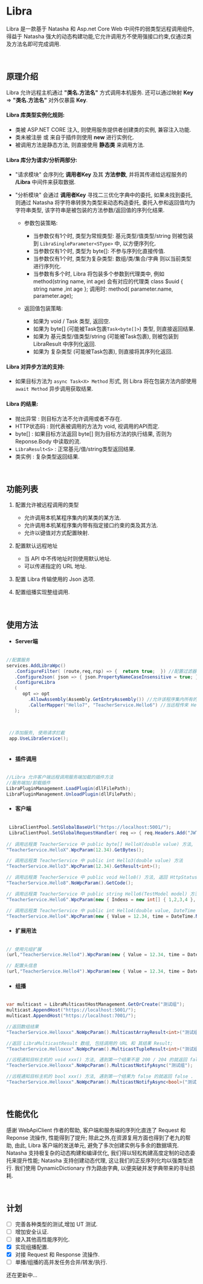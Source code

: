 # Libra
Libra 是一款基于 Natasha 和 Asp.net Core Web 中间件的弱类型远程调用组件, 得益于 Natasha 强大的动态构建功能,它允许调用方不使用强接口约束,仅通过类及方法名即可完成调用.   

<br> 

## 原理介绍

Libra 允许远程主机通过 **"类名.方法名"** 方式调用本机服务. 还可以通过映射 **Key** => **"类名.方法名"** 对外仅暴露 **Key**.

#### Libra 库类型实例化规则:  

 - 类被 ASP.NET CORE 注入, 则使用服务提供者创建类的实例, 兼容注入功能.
 - 类未被注册 或 来自于插件则使用 **new** 进行实例化.
 - 被调用方法是静态方法, 则直接使用 **静态类** 来调用方法.

#### Libra 库分为请求/分析两部分:  

 - "请求模块" 会序列化 **调用者Key** 及其 **方法参数**, 并将其传递给远程服务的 **/Libra** 中间件来获取数据.
 - "分析模块" 会通过 **调用者Key** 寻找二三优化字典中的委托, 如果未找到委托, 则通过 Natasha 将字符串转换为类型来动态构造委托, 委托入参和返回值均为字符串类型, 该字符串是被包装的方法参数/返回值的序列化结果.   
 
    - 参数包装策略:
      - 当参数仅有1个时, 类型为常规类型: 基元类型/值类型/string 则被包装到 `LibraSingleParameter<SType>` 中, 以方便序列化.
      - 当参数仅有1个时, 类型为 byte[]: 不参与序列化直接传值.
      - 当参数仅有1个时, 类型为复杂类型: 数组/类/集合/字典 则以当前类型进行序列化.
      - 当参数有多个时, Libra 将包装多个参数到代理类中, 例如 method(string name, int age) 会有对应的代理类 class $uuid { string name ,int age }; 调用时: method( parameter.name, parameter.age);  
      
   - 返回值包装策略:
     - 如果为 void / Task 类型, 返回空.
     - 如果为 byte[] (可能被Task包裹`Task<byte[]>`) 类型, 则直接返回结果.
     - 如果为 基元类型/值类型/string (可能被Task包裹), 则被包装到 LibraResult 中序列化返回.
     - 如果为 复杂类型 (可能被Task包裹), 则直接将其序列化返回.  
      

#### Libra 对异步方法的支持:

 - 如果目标方法为 `async Task<X> Method` 形式, 则 Libra 将在包装方法内部使用 `await Method` 异步调用获取结果. 
 
#### Libra 的结果:

 - 抛出异常 : 则目标方法不允许调用或者不存在.
 - HTTP状态码 : 则代表被调用的方法为 void, 视调用的API而定.
 - byte[] : 如果目标方法返回 byte[] 则为目标方法的执行结果, 否则为 Reponse.Body 中读取的流.
 - `LibraResult<S>` : 正常基元/值/string类型返回结果.  
 - 类实例 : 复杂类型返回结果.

<br> 

## 功能列表

1. 配置允许被远程调用的类型
   - 允许调用本机某程序集内的某类的某方法. 
   - 允许调用本机某程序集内带有指定接口约束的类及其方法.
   - 允许以键值对方式配置映射.

2. 配置默认远程地址
   - 当 API 中不传地址时则使用默认地址.
   - 可以传递指定的 URL 地址.

3. 配置 Libra 传输使用的 Json 选项.
  
4. 配置组播实现整组调用.
  
<br> 
   
## 使用方法

 - #### Server端

```C#  

//配置服务
services.AddLibraWpc()
   .ConfigureFilter( (route,req,rsp) => {  return true;  }) //配置过滤器
   .ConfigureJson( json => { json.PropertyNameCaseInsensitive = true; })
   .ConfigureLibra
   (
      opt => opt
        .AllowAssembly(Assembly.GetEntryAssembly()) //允许该程序集内所有的类型被远程调用
        .CallerMapper("Hello7", "TeacherService.Hello6") //当远程传来 Hello7 时默认路由到 TeacherService.Hello6
   );

 
 
 //添加服务, 使用请求拦截
 app.UseLibraService();
  
```
- #### 插件调用

```C#  

//Libra 允许客户端远程调用服务端加载的插件方法
//服务端加/卸载插件
LibraPluginManagement.LoadPlugin(dllFilePath);
LibraPluginManagement.UnloadPlugin(dllFilePath);

```


- #### 客户端

```C#

 LibraClientPool.SetGlobalBaseUrl("https://localhost:5001/");
 LibraClientPool.SetGlobalRequestHandler( req => { req.Headers.Add("JWT", JWT);  });  
 
// 调用远程类 TeacherService 中 public byte[] HelloX(double value) 方法, 获取流
"TeacherService.HelloX".WpcParam(12.34).GetBytes();

// 调用远程类 TeacherService 中 public int Hello3(double value) 方法
"TeacherService.Hello3".WpcParam(12.34).GetResult<int>();

// 调用远程类 TeacherService 中 public void Hello8() 方法, 返回 HttpStatusCode
"TeacherService.Hello8".NoWpcParam().GetCode(); 

// 调用远程类 TeacherService 中 public string Hello6(TestModel model) 方法, 其中 TestModel 结构如: class {int[] Indexs ,string Name}
"TeacherService.Hello6".WpcParam(new { Indexs = new int[] { 1,2,3,4 }, name="abc" }).GetResult<string>(url); 

// 调用远程类 TeacherService 中 public int Hello4(double value, DateTime time) 方法
"TeacherService.Hello4".WpcParam(new { Value = 12.34, time = DateTime.Now }).GetResult<int>(url);


```
- #### 扩展用法
```C#   

// 使用元组扩展
(url,"TeacherService.Hello4").WpcParam(new { Value = 12.34, time = DateTime.Now }).GetResult<int>();  

// 配置头信息
(url,"TeacherService.Hello4").WpcParam(new { Value = 12.34, time = DateTime.Now }, req=>{ req.Headers.Add("key","value"); }).GetResult<int>();

```


- #### 组播

```C#

var multicast = LibraMulticastHostManagement.GetOrCreate("测试组");
multicast.AppendHost("https://localhost:5001/");
multicast.AppendHost("https://localhost:7001/");

//返回数组结果
"TeacherService.Helloxxx".NoWpcParam().MulticastArrayResult<int>("测试组"); //[ 1, 2]

//返回 LibraMulticastResult 数组, 包括调用的 URL 和 其结果 Result;
"TeacherService.Helloxxx".NoWpcParam().MulticastTupleResult<int>("测试组"); //[("https://localhost:5001/",1) ,("https://localhost:7001/",2)]

//远程通知目标主机的 void xxx() 方法, 遇到第一个结果不是 200 / 204 的就返回 false .
"TeacherService.Helloxxx".NoWpcParam().MulticastNotifyAsync("测试组"); 

//远程通知目标主机的 bool xxx() 方法, 遇到第一个结果为 false 的就返回 false .
"TeacherService.Helloxxx".NoWpcParam().MulticastNotifyAsync<bool>("测试组"); 
```  

<br> 

## 性能优化

感谢 WebApiClient 作者的帮助, 客户端和服务端的序列化直连了 Request 和 Reponse 流操作, 性能得到了提升; 除此之外,在资源复用方面也得到了老九的帮助, 由此, Libra 客户端的发送单元, 避免了多次创建实例与多余的数据填充.
Natasha 支持极复杂的动态构建和编译优化, 我们得以轻松构建高度定制的动态委托来提升性能;
Natasha 支持创建动态代理, 这让我们的正反序列化均以强类型进行.
我们使用 DynamicDictionary 作为路由字典, 以便突破并发字典带来的寻址损耗.


<br> 

## 计划

 - [ ] 完善各种类型的测试,增加 UT 测试.
 - [ ] 增加安全认证.
 - [ ] 接入其他高性能序列化.
 - [x] 实现组播配置.
 - [x] 对接 Request 和 Response 流操作.
 - [ ] 单播/组播的高并发任务合并/转发/执行.

还在更新中...
